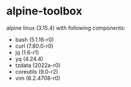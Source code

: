 # alpine-toolbox

alpine linux (3.15.4) with following components:

- bash (5.1.16-r0)
- curl (7.80.0-r0)
- jq (1.6-r1)
- yq (4.24.4)
- tzdata (2022a-r0)
- coreutils (9.0-r2)
- vim (8.2.4708-r0)
